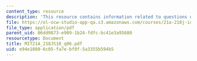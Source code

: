 ```yaml
---
content_type: resource
description: 'This resource contains information related to questions on Rhodes. '
file: https://ol-ocw-studio-app-qa.s3.amazonaws.com/courses/21a-218j-identity-and-difference-spring-2010/e94e10806c05fa7ebf0f5a3355b594b5_MIT21A_218JS10_q06.pdf
file_type: application/pdf
parent_uid: 06dd9873-e909-1b24-fdfc-bc41e3a95680
resourcetype: Document
title: MIT21A_218JS10_q06.pdf
uid: e94e1080-6c05-fa7e-bf0f-5a3355b594b5
---
```

